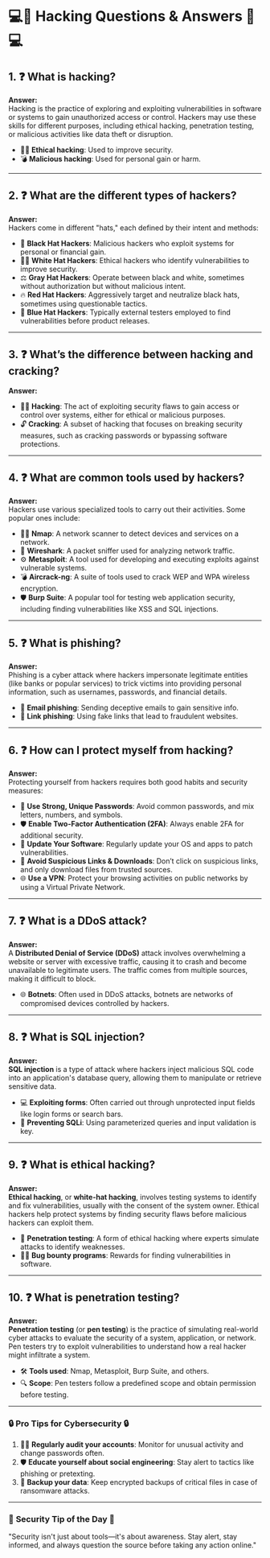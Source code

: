 
# 💻🔐 **Hacking Questions & Answers** 🔐💻

## 1. ❓ **What is hacking?** 
   **Answer:**  
   Hacking is the practice of exploring and exploiting vulnerabilities in software or systems to gain unauthorized access or control. Hackers may use these skills for different purposes, including ethical hacking, penetration testing, or malicious activities like data theft or disruption.  
   - 🕵️‍♂️ **Ethical hacking**: Used to improve security.  
   - 💣 **Malicious hacking**: Used for personal gain or harm.

---

## 2. ❓ **What are the different types of hackers?** 
   **Answer:**  
   Hackers come in different "hats," each defined by their intent and methods:
   - 🎩 **Black Hat Hackers**: Malicious hackers who exploit systems for personal or financial gain.
   - 🕵️‍♂️ **White Hat Hackers**: Ethical hackers who identify vulnerabilities to improve security.
   - ⚖️ **Gray Hat Hackers**: Operate between black and white, sometimes without authorization but without malicious intent.
   - 🔥 **Red Hat Hackers**: Aggressively target and neutralize black hats, sometimes using questionable tactics.
   - 🔵 **Blue Hat Hackers**: Typically external testers employed to find vulnerabilities before product releases.

---

## 3. ❓ **What’s the difference between hacking and cracking?**
   **Answer:**  
   - 🕵️‍♂️ **Hacking**: The act of exploiting security flaws to gain access or control over systems, either for ethical or malicious purposes.
   - 🔓 **Cracking**: A subset of hacking that focuses on breaking security measures, such as cracking passwords or bypassing software protections.

---

## 4. ❓ **What are common tools used by hackers?**
   **Answer:**  
   Hackers use various specialized tools to carry out their activities. Some popular ones include:
   - 🕵️‍♂️ **Nmap**: A network scanner to detect devices and services on a network.
   - 🎯 **Wireshark**: A packet sniffer used for analyzing network traffic.
   - ⚙️ **Metasploit**: A tool used for developing and executing exploits against vulnerable systems.
   - 💣 **Aircrack-ng**: A suite of tools used to crack WEP and WPA wireless encryption.
   - 🛡️ **Burp Suite**: A popular tool for testing web application security, including finding vulnerabilities like XSS and SQL injections.

---

## 5. ❓ **What is phishing?**  
   **Answer:**  
   Phishing is a cyber attack where hackers impersonate legitimate entities (like banks or popular services) to trick victims into providing personal information, such as usernames, passwords, and financial details.  
   - 📧 **Email phishing**: Sending deceptive emails to gain sensitive info.
   - 🔗 **Link phishing**: Using fake links that lead to fraudulent websites.

---

## 6. ❓ **How can I protect myself from hacking?**
   **Answer:**  
   Protecting yourself from hackers requires both good habits and security measures:
   - 🔑 **Use Strong, Unique Passwords**: Avoid common passwords, and mix letters, numbers, and symbols.
   - 🛡️ **Enable Two-Factor Authentication (2FA)**: Always enable 2FA for additional security.
   - 🔄 **Update Your Software**: Regularly update your OS and apps to patch vulnerabilities.
   - 🚫 **Avoid Suspicious Links & Downloads**: Don’t click on suspicious links, and only download files from trusted sources.
   - 🌐 **Use a VPN**: Protect your browsing activities on public networks by using a Virtual Private Network.

---

## 7. ❓ **What is a DDoS attack?**
   **Answer:**  
   A **Distributed Denial of Service (DDoS)** attack involves overwhelming a website or server with excessive traffic, causing it to crash and become unavailable to legitimate users. The traffic comes from multiple sources, making it difficult to block.  
   - 🌐 **Botnets**: Often used in DDoS attacks, botnets are networks of compromised devices controlled by hackers.

---

## 8. ❓ **What is SQL injection?**  
   **Answer:**  
   **SQL injection** is a type of attack where hackers inject malicious SQL code into an application's database query, allowing them to manipulate or retrieve sensitive data.  
   - 💻 **Exploiting forms**: Often carried out through unprotected input fields like login forms or search bars.
   - 🔐 **Preventing SQLi**: Using parameterized queries and input validation is key.

---

## 9. ❓ **What is ethical hacking?**  
   **Answer:**  
   **Ethical hacking**, or **white-hat hacking**, involves testing systems to identify and fix vulnerabilities, usually with the consent of the system owner. Ethical hackers help protect systems by finding security flaws before malicious hackers can exploit them.  
   - 💼 **Penetration testing**: A form of ethical hacking where experts simulate attacks to identify weaknesses.
   - 🧑‍💻 **Bug bounty programs**: Rewards for finding vulnerabilities in software.

---

## 10. ❓ **What is penetration testing?**  
   **Answer:**  
   **Penetration testing** (or **pen testing**) is the practice of simulating real-world cyber attacks to evaluate the security of a system, application, or network. Pen testers try to exploit vulnerabilities to understand how a real hacker might infiltrate a system.  
   - 🛠️ **Tools used**: Nmap, Metasploit, Burp Suite, and others.
   - 🔍 **Scope**: Pen testers follow a predefined scope and obtain permission before testing.

---

### 🔒 **Pro Tips for Cybersecurity** 🔒
1. 🧑‍💻 **Regularly audit your accounts**: Monitor for unusual activity and change passwords often.
2. 🛡️ **Educate yourself about social engineering**: Stay alert to tactics like phishing or pretexting.
3. 🔑 **Backup your data**: Keep encrypted backups of critical files in case of ransomware attacks.

---

### 🚨 **Security Tip of the Day** 🚨  
"Security isn't just about tools—it's about awareness. Stay alert, stay informed, and always question the source before taking any action online."  
